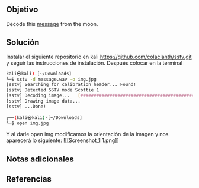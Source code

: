 ## Objetivo
Decode this [message](https://jupiter.challenges.picoctf.org/static/14393e18d98fedbaedbc28896d7ef31a/message.wav) from the moon.
## Solución

Instalar el siguiente repositorio en kali https://github.com/colaclanth/sstv.git y seguir las instrucciones de instalación.
Después colocar en la terminal
```bash
kali㉿kali)-[~/Downloads]
└─$ sstv -d message.wav -o img.jpg
[sstv] Searching for calibration header... Found!    
[sstv] Detected SSTV mode Scottie 1
[sstv] Decoding image...   [##############################################] 100%
[sstv] Drawing image data...
[sstv] ...Done!
                                                                                
┌──(kali㉿kali)-[~/Downloads]
└─$ open img.jpg
```

Y al darle open img modificamos la orientación de la imagen y nos aparecerá lo siguiente:
![[Screenshot_1 1.png]]
## Notas adicionales

## Referencias